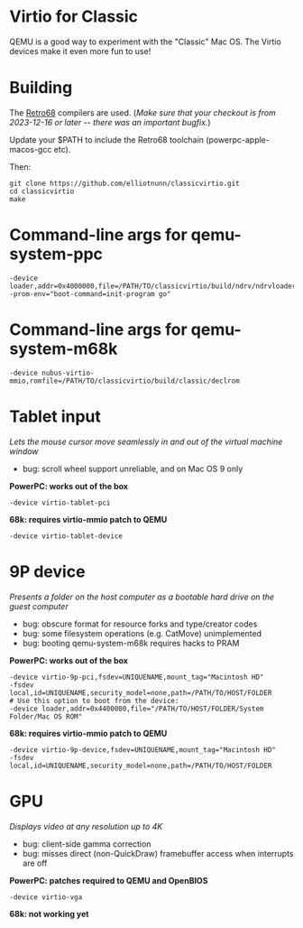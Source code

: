 Virtio for Classic
==================

QEMU is a good way to experiment with the "Classic" Mac OS.
The Virtio devices make it even more fun to use!

Building
========

The [Retro68](https://github.com/autc04/Retro68) compilers are used.
(*Make sure that your checkout is from 2023-12-16 or later --
there was an important bugfix.*)

Update your $PATH to include the Retro68 toolchain (powerpc-apple-macos-gcc etc).

Then:

	git clone https://github.com/elliotnunn/classicvirtio.git
	cd classicvirtio
	make

# Command-line args for qemu-system-ppc

	-device loader,addr=0x4000000,file=/PATH/TO/classicvirtio/build/ndrv/ndrvloader
	-prom-env="boot-command=init-program go"

# Command-line args for qemu-system-m68k

	-device nubus-virtio-mmio,romfile=/PATH/TO/classicvirtio/build/classic/declrom

Tablet input
============

*Lets the mouse cursor move seamlessly in and out of the virtual machine window*

- bug: scroll wheel support unreliable, and on Mac OS 9 only

**PowerPC: works out of the box**

	-device virtio-tablet-pci

**68k: requires virtio-mmio patch to QEMU**

	-device virtio-tablet-device

9P device
=========

*Presents a folder on the host computer as a bootable hard drive on the guest computer*

- bug: obscure format for resource forks and type/creator codes
- bug: some filesystem operations (e.g. CatMove) unimplemented
- bug: booting qemu-system-m68k requires hacks to PRAM

**PowerPC: works out of the box**

	-device virtio-9p-pci,fsdev=UNIQUENAME,mount_tag="Macintosh HD"
	-fsdev local,id=UNIQUENAME,security_model=none,path=/PATH/TO/HOST/FOLDER
	# Use this option to boot from the device:
	-device loader,addr=0x4400000,file="/PATH/TO/HOST/FOLDER/System Folder/Mac OS ROM"

**68k: requires virtio-mmio patch to QEMU**

	-device virtio-9p-device,fsdev=UNIQUENAME,mount_tag="Macintosh HD"
	-fsdev local,id=UNIQUENAME,security_model=none,path=/PATH/TO/HOST/FOLDER

GPU
===

*Displays video at any resolution up to 4K*

- bug: client-side gamma correction
- bug: misses direct (non-QuickDraw) framebuffer access when interrupts are off

**PowerPC: patches required to QEMU and OpenBIOS**

	-device virtio-vga

**68k: not working yet**

